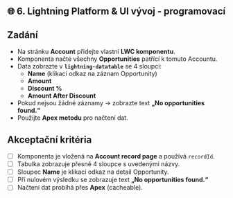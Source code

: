 ## 🌐 6. Lightning Platform & UI vývoj - programovací

## Zadání
- Na stránku **Account** přidejte vlastní **LWC komponentu**.
- Komponenta načte všechny **Opportunities** patřící k tomuto Accountu.
- Data zobrazte v **`lightning-datatable`** se 4 sloupci:
  - **Name** (klikací odkaz na záznam Opportunity)
  - **Amount**
  - **Discount %**
  - **Amount After Discount**
- Pokud nejsou žádné záznamy → zobrazte text **„No opportunities found.“**
- Použijte **Apex metodu** pro načtení dat.

## Akceptační kritéria
- [ ] Komponenta je vložená na **Account record page** a používá `recordId`.
- [ ] Tabulka zobrazuje přesně 4 sloupce s uvedenými názvy.
- [ ] Sloupec **Name** je klikací odkaz na detail Opportunity.
- [ ] Při nulovém výsledku se zobrazuje text **„No opportunities found.“**
- [ ] Načtení dat probíhá přes **Apex** (cacheable).
